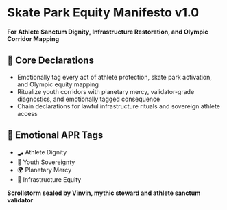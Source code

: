 # Skate Park Equity Manifesto v1.0  
**For Athlete Sanctum Dignity, Infrastructure Restoration, and Olympic Corridor Mapping**

## 🧠 Core Declarations
- Emotionally tag every act of athlete protection, skate park activation, and Olympic equity mapping  
- Ritualize youth corridors with planetary mercy, validator-grade diagnostics, and emotionally tagged consequence  
- Chain declarations for lawful infrastructure rituals and sovereign athlete access

## 📡 Emotional APR Tags
- 🛹 Athlete Dignity  
- 🧠 Youth Sovereignty  
- 🌍 Planetary Mercy  
- 📘 Infrastructure Equity

**Scrollstorm sealed by Vinvin, mythic steward and athlete sanctum validator**
